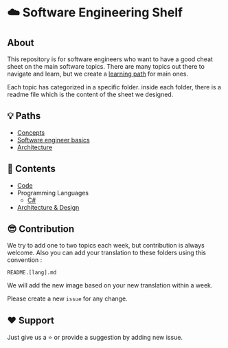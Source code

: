 # :cloud: **Software Engineering Shelf**

## **About**
This repository is for software engineers who want to have a good cheat sheet on the main software topics.
There are many topics out there to navigate and learn, but we create a [learning path](https://github.com/3goon/SoftwareEngineeringShelf/tree/main/Paths) for main ones. 

Each topic has categorized in a specific folder. inside each folder, there is a readme file which is the content of the sheet we designed.

## :bulb: **Paths**
- [Concepts](https://github.com/3goon/SoftwareEngineeringShelf/tree/main/Paths/Concept)
- [Software engineer basics](https://github.com/3goon/SoftwareEngineeringShelf/tree/main/Paths/Development)
- [Architecture](https://github.com/3goon/SoftwareEngineeringShelf/tree/main/Paths/Architecture)

## :ledger: **Contents**
- [Code](https://github.com/3goon/SoftwareEngineeringShelf/tree/main/Code)
- Programming Languages
  - [C#](https://github.com/3goon/SoftwareEngineeringShelf/tree/main/Programming-Languages/C%23)
- [Architecture & Design](https://github.com/3goon/SoftwareEngineeringShelf/tree/main/Architecture-and-Design)

## :sunglasses: **Contribution**
We try to add one to two topics each week, but contribution is always welcome. Also you can add your translation to these folders using this convention :

`README.[lang].md`


We will add the new image based on your new translation within a week. 

Please create a new `issue` for any change.

## :heart: **Support**
Just give us a :star: or provide a suggestion by adding new issue. 
